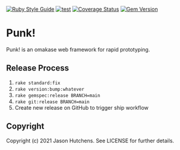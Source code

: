 [![Ruby Style Guide](https://img.shields.io/badge/code_style-standard-brightgreen.svg)](https://github.com/testdouble/standard)
[![test](https://github.com/kranzky/punk/workflows/test/badge.svg)](https://github.com/kranzky/punk/actions?query=workflow%3Atest)
[![Coverage Status](https://coveralls.io/repos/github/kranzky/punk/badge.svg?branch=main)](https://coveralls.io/github/kranzky/punk?branch=main)
[![Gem Version](https://badge.fury.io/rb/punk.svg)](https://badge.fury.io/rb/punk)

# Punk!

Punk! is an omakase web framework for rapid prototyping.

## Release Process

1. `rake standard:fix`
2. `rake version:bump:whatever`
3. `rake gemspec:release BRANCH=main`
4. `rake git:release BRANCH=main`
5. Create new release on GitHub to trigger ship workflow

## Copyright

Copyright (c) 2021 Jason Hutchens. See LICENSE for further details.
